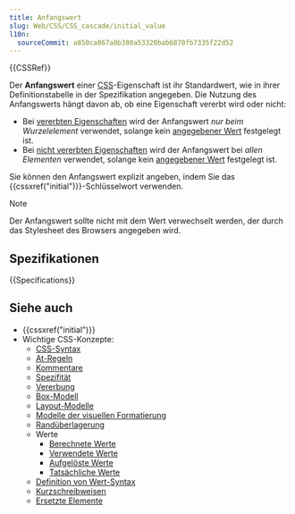 ```yaml
---
title: Anfangswert
slug: Web/CSS/CSS_cascade/initial_value
l10n:
  sourceCommit: a850ca867a8b380a53320bab6870fb7335f22d52
---
```


{{CSSRef}}

Der **Anfangswert** einer [CSS](/de/docs/Web/CSS)-Eigenschaft ist ihr Standardwert, wie in ihrer Definitionstabelle in der Spezifikation angegeben. Die Nutzung des Anfangswerts hängt davon ab, ob eine Eigenschaft vererbt wird oder nicht:

- Bei [vererbten Eigenschaften](/de/docs/Web/CSS/CSS_cascade/Inheritance#inherited_properties) wird der Anfangswert _nur beim Wurzelelement_ verwendet, solange kein [angegebener Wert](/de/docs/Web/CSS/CSS_cascade/specified_value) festgelegt ist.
- Bei [nicht vererbten Eigenschaften](/de/docs/Web/CSS/CSS_cascade/Inheritance#non-inherited_properties) wird der Anfangswert bei _allen Elementen_ verwendet, solange kein [angegebener Wert](/de/docs/Web/CSS/CSS_cascade/specified_value) festgelegt ist.

Sie können den Anfangswert explizit angeben, indem Sie das {{cssxref("initial")}}-Schlüsselwort verwenden.

> [!NOTE]
> Der Anfangswert sollte nicht mit dem Wert verwechselt werden, der durch das Stylesheet des Browsers angegeben wird.

## Spezifikationen

{{Specifications}}

## Siehe auch

- {{cssxref("initial")}}
- Wichtige CSS-Konzepte:
  - [CSS-Syntax](/de/docs/Web/CSS/CSS_syntax/Syntax)
  - [At-Regeln](/de/docs/Web/CSS/CSS_syntax/At-rule)
  - [Kommentare](/de/docs/Web/CSS/CSS_syntax/Comments)
  - [Spezifität](/de/docs/Web/CSS/CSS_cascade/Specificity)
  - [Vererbung](/de/docs/Web/CSS/CSS_cascade/Inheritance)
  - [Box-Modell](/de/docs/Web/CSS/CSS_box_model/Introduction_to_the_CSS_box_model)
  - [Layout-Modelle](/de/docs/Web/CSS/Layout_mode)
  - [Modelle der visuellen Formatierung](/de/docs/Web/CSS/Visual_formatting_model)
  - [Randüberlagerung](/de/docs/Web/CSS/CSS_box_model/Mastering_margin_collapsing)
  - Werte
    - [Berechnete Werte](/de/docs/Web/CSS/CSS_cascade/computed_value)
    - [Verwendete Werte](/de/docs/Web/CSS/CSS_cascade/used_value)
    - [Aufgelöste Werte](/de/docs/Web/CSS/resolved_value)
    - [Tatsächliche Werte](/de/docs/Web/CSS/CSS_cascade/actual_value)
  - [Definition von Wert-Syntax](/de/docs/Web/CSS/Value_definition_syntax)
  - [Kurzschreibweisen](/de/docs/Web/CSS/Shorthand_properties)
  - [Ersetzte Elemente](/de/docs/Web/CSS/Replaced_element)
